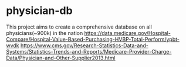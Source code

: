 # physician-db
This project aims to create a comprehensive database on all physicians(~900k) in the nation
https://data.medicare.gov/Hospital-Compare/Hospital-Value-Based-Purchasing-HVBP-Total-Perform/ypbt-wvdk 
https://www.cms.gov/Research-Statistics-Data-and-Systems/Statistics-Trends-and-Reports/Medicare-Provider-Charge-Data/Physician-and-Other-Supplier2013.html
